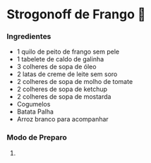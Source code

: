 # Strogonoff de Frango :chicken:

### Ingredientes

- 1 quilo de peito de frango sem  pele
- 1 tabelete de caldo de galinha
- 3 colheres de sopa de óleo
- 2 latas de creme de leite sem soro
- 2 colheres de sopa de molho de tomate
- 2 colheres de sopa de ketchup
- 2 colheres de sopa de mostarda
- Cogumelos
- Batata Palha
- Arroz branco para acompanhar

### Modo de Preparo

1.  



